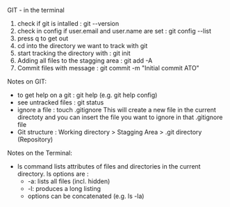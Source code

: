 GIT - in the terminal 

1. check if git is intalled : git --version
2. check in config if user.email and user.name are set : git config --list
3. press q to get out
4. cd into the directory we want to track with git
5. start tracking the directory with : git init
6. Adding all files to the stagging area : git add -A
7. Commit files with message : git commit -m "Initial commit ATO"

Notes on GIT:

- to get help on a git <verb>: git help <verb> (e.g. git help config)
- see untracked files : git status
- ignore a file : touch .gitignore
  This will create a new file in the current directoty and you can insert the file you want to ignore in that .gitignore file
 - Git structure : Working directory > Stagging Area > .git directory (Repository)


Notes on the Terminal:
- ls command lists attributes of files and directories in the current directory. ls options are :
  - -a: lists all files (incl. hidden)
  - -l: produces a long listing
  - options can be concatenated (e.g. ls -la)
